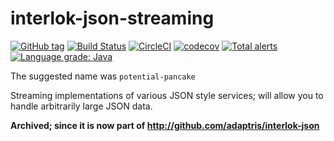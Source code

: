 # interlok-json-streaming

[![GitHub tag](https://img.shields.io/github/tag/adaptris/interlok-json-streaming.svg)](https://github.com/adaptris/interlok-json-streaming/tags) [![Build Status](https://travis-ci.org/adaptris/interlok-json-streaming.svg?branch=develop)](https://travis-ci.org/adaptris/interlok-json-streaming) [![CircleCI](https://circleci.com/gh/adaptris/interlok-json-streaming/tree/develop.svg?style=svg)](https://circleci.com/gh/adaptris/interlok-json-streaming/tree/develop) [![codecov](https://codecov.io/gh/adaptris/interlok-json-streaming/branch/develop/graph/badge.svg)](https://codecov.io/gh/adaptris/interlok-json-streaming) [![Total alerts](https://img.shields.io/lgtm/alerts/g/adaptris/interlok-json-streaming.svg?logo=lgtm&logoWidth=18)](https://lgtm.com/projects/g/adaptris/interlok-json-streaming/alerts/) [![Language grade: Java](https://img.shields.io/lgtm/grade/java/g/adaptris/interlok-json-streaming.svg?logo=lgtm&logoWidth=18)](https://lgtm.com/projects/g/adaptris/interlok-json-streaming/context:java)


The suggested name was `potential-pancake`

Streaming implementations of various JSON style services; will allow you to handle arbitrarily large JSON data.

__Archived; since it is now part of http://github.com/adaptris/interlok-json__
